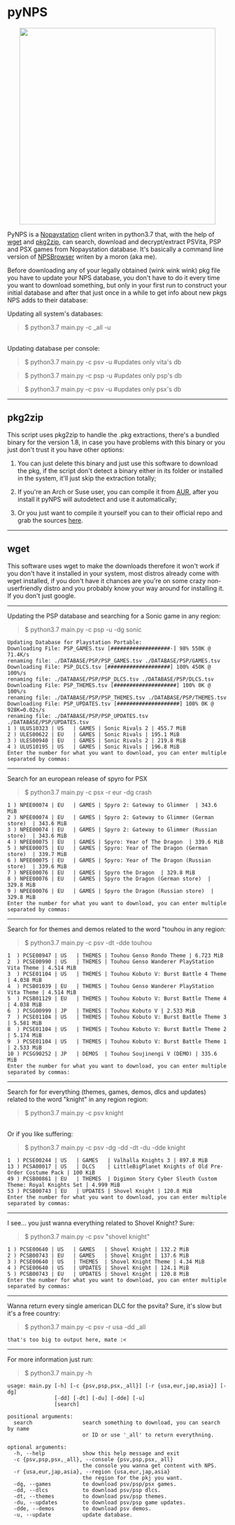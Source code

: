 # pyNPS
<p align="center">
<img src="https://octodex.github.com/images/pythocat.png" width="448" height="448">
</p>

PyNPS is a [Nopaystation](https://beta.nopaystation.com/) client writen in python3.7 that, with the help of [wget](https://www.gnu.org/software/wget/) and [pkg2zip](https://github.com/mmozeiko/pkg2zip/), can search, download and decrypt/extract PSVita, PSP and PSX games from Nopaystation database. It's basically a command line version of [NPSBrowser](https://nopaystation.com/vita/npsReleases/) writen by a moron (aka me).

Before downloading any of your legally obtained (wink wink wink) pkg file you have to update your NPS database, you don't have to do it every time you want to download something, but only in your first run to construct your initial database and after that just once in a while to get info about new pkgs NPS adds to their database:

Updating all system's databases:
>$ python3.7 main.py -c _all -u

<br/>
Updating database per console:

>$ python3.7 main.py -c psv -u #updates only vita's db

>$ python3.7 main.py -c psp -u #updates only psp's db

>$ python3.7 main.py -c psv -u #updates only psx's db

******
## pkg2zip
This script uses pkg2zip to handle the .pkg extractions, there's a bundled binary for the version 1.8, in case you have problems with this binary or you just don't trust it you have other options:

1. You can just delete this binary and just use this software to download the pkg, if the script don't detect a binary either in its folder or installed in the system, it'll just skip the extraction totally;

2. If you're an Arch or Suse user, you can compile it from [AUR](https://aur.archlinux.org/packages/pkg2zip/), after you install it pyNPS will autodetect and use it automatically;

3. Or you just want to compile it yourself you can to their official repo and grab the sources [here](https://github.com/mmozeiko/pkg2zip/releases). 
******
## wget
This software uses wget to make the downloads therefore it won't work if you don't have it installed in your system, most distros already come with wget installed, if you don't have it chances are you're on some crazy non-userfriendly distro and you probably know your way around for installing it. If you don't just google.
******
Updating the PSP database and searching for a Sonic game in any region:
>$ python3.7 main.py -c psp -u -dg sonic
```
Updating Database for Playstation Portable:
Downloading File: PSP_GAMES.tsv [###################-] 98% 550K @ 71.4K/s
renaming file: ./DATABASE/PSP/PSP_GAMES.tsv ./DATABASE/PSP/GAMES.tsv
Downloading File: PSP_DLCS.tsv [####################] 100% 450K @ 100%/s
renaming file: ./DATABASE/PSP/PSP_DLCS.tsv ./DATABASE/PSP/DLCS.tsv
Downloading File: PSP_THEMES.tsv [####################] 100% 0K @ 100%/s
renaming file: ./DATABASE/PSP/PSP_THEMES.tsv ./DATABASE/PSP/THEMES.tsv
Downloading File: PSP_UPDATES.tsv [####################] 100% 0K @ 928K=0.02s/s
renaming file: ./DATABASE/PSP/PSP_UPDATES.tsv ./DATABASE/PSP/UPDATES.tsv
1 ) ULUS10323 | US   | GAMES | Sonic Rivals 2 | 455.7 MiB
2 ) ULES00622 | EU   | GAMES | Sonic Rivals | 195.1 MiB
3 ) ULES00940 | EU   | GAMES | Sonic Rivals 2 | 219.8 MiB
4 ) ULUS10195 | US   | GAMES | Sonic Rivals | 196.8 MiB
Enter the number for what you want to download, you can enter multiple separated by commas:
```
******
Search for an european release of spyro for PSX
>$ python3.7 main.py -c psx -r eur -dg crash
```
1 ) NPEE00074 | EU   | GAMES | Spyro 2: Gateway to Glimmer  | 343.6 MiB
2 ) NPEE00074 | EU   | GAMES | Spyro 2: Gateway to Glimmer (German store)  | 343.6 MiB
3 ) NPEE00074 | EU   | GAMES | Spyro 2: Gateway to Glimmer (Russian store)  | 343.6 MiB
4 ) NPEE00075 | EU   | GAMES | Spyro: Year of The Dragon  | 339.6 MiB
5 ) NPEE00075 | EU   | GAMES | Spyro: Year of The Dragon (German store)  | 339.7 MiB
6 ) NPEE00075 | EU   | GAMES | Spyro: Year of The Dragon (Russian store)  | 339.6 MiB
7 ) NPEE00076 | EU   | GAMES | Spyro the Dragon  | 329.8 MiB
8 ) NPEE00076 | EU   | GAMES | Spyro the Dragon (German store)  | 329.8 MiB
9 ) NPEE00076 | EU   | GAMES | Spyro the Dragon (Russian store)  | 329.8 MiB
Enter the number for what you want to download, you can enter multiple separated by commas:
```
******
Search for for themes and demos related to the word "touhou in any region:
>$ python3.7 main.py -c psv -dt -dde touhou
```
1  ) PCSE00947 | US   | THEMES | Touhou Genso Rondo Theme | 6.723 MiB
2  ) PCSE00990 | US   | THEMES | Touhou Genso Wanderer PlayStation Vita Theme | 4.514 MiB
3  ) PCSE01104 | US   | THEMES | Touhou Kobuto V: Burst Battle 4 Theme | 4.038 MiB
4  ) PCSB01039 | EU   | THEMES | Touhou Genso Wanderer PlayStation Vita Theme | 4.514 MiB
5  ) PCSB01129 | EU   | THEMES | Touhou Kobuto V: Burst Battle Theme 4 | 4.038 MiB
6  ) PCSG00999 | JP   | THEMES | Touhou Kobuto V | 2.533 MiB
7  ) PCSE01104 | US   | THEMES | Touhou Kobuto V: Burst Battle Theme 3 | 5.581 MiB
8  ) PCSE01104 | US   | THEMES | Touhou Kobuto V: Burst Battle Theme 2 | 5.174 MiB
9  ) PCSE01104 | US   | THEMES | Touhou Kobuto V: Burst Battle Theme 1 | 2.533 MiB
10 ) PCSG90252 | JP   | DEMOS  | Touhou Soujinengi V (DEMO) | 335.6 MiB
Enter the number for what you want to download, you can enter multiple separated by commas:
```
******
Search for for everything (themes, games, demos, dlcs and updates) related to the word "knight" in any region region:
>$ python3.7 main.py -c psv knight

<br/>
Or if you like suffering:

>$ python3.7 main.py -c psv -dg -dd -dt -du -dde knight
```
1  ) PCSE00244 | US   | GAMES   | Valhalla Knights 3 | 897.8 MiB
13 ) PCSA00017 | US   | DLCS    | LittleBigPlanet Knights of Old Pre-Order Costume Pack | 100 KiB
49 ) PCSB00861 | EU   | THEMES  | Digimon Story Cyber Sleuth Custom Theme: Royal Knights Set | 4.999 MiB
53 ) PCSB00743 | EU   | UPDATES | Shovel Knight | 120.8 MiB
Enter the number for what you want to download, you can enter multiple separated by commas:
```
******
I see... you just wanna everything related to Shovel Knight? Sure:
>$ python3.7 main.py -c psv "shovel knight"
```
1 ) PCSE00640 | US   | GAMES   | Shovel Knight | 132.2 MiB
2 ) PCSB00743 | EU   | GAMES   | Shovel Knight | 137.6 MiB
3 ) PCSE00640 | US   | THEMES  | Shovel Knight Theme | 4.34 MiB
4 ) PCSE00640 | US   | UPDATES | Shovel Knight | 124.1 MiB
5 ) PCSB00743 | EU   | UPDATES | Shovel Knight | 120.8 MiB
Enter the number for what you want to download, you can enter multiple separated by commas:
```
******
Wanna return every single american DLC for the psvita? Sure, it's slow but it's a free country:
>$ python3.7 main.py -c psv -r usa -dd _all
```
that's too big to output here, mate :<
```
******


For more information just run:
>$ python3.7 main.py -h

```
usage: main.py [-h] [-c {psv,psp,psx,_all}] [-r {usa,eur,jap,asia}] [-dg]
               [-dd] [-dt] [-du] [-dde] [-u]
               [search]

positional arguments:
  search                search something to download, you can search by name
                        or ID or use '_all' to return everythning.

optional arguments:
  -h, --help            show this help message and exit
  -c {psv,psp,psx,_all}, --console {psv,psp,psx,_all}
                        the console you wanna get content with NPS.
  -r {usa,eur,jap,asia}, --region {usa,eur,jap,asia}
                        the region for the pkj you want.
  -dg, --games          to download psv/psp/psx games.
  -dd, --dlcs           to download psv/psp dlcs.
  -dt, --themes         to download psv/psp themes.
  -du, --updates        to download psv/psp game updates.
  -dde, --demos         to download psv demos.
  -u, --update          update database.

```
